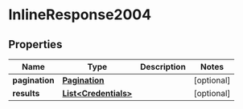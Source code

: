

# InlineResponse2004

## Properties

Name | Type | Description | Notes
------------ | ------------- | ------------- | -------------
**pagination** | [**Pagination**](Pagination.md) |  |  [optional]
**results** | [**List&lt;Credentials&gt;**](Credentials.md) |  |  [optional]



